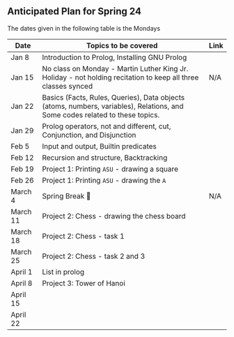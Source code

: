 ## Anticipated Plan for Spring 24 
The dates given in the following table is the Mondays


|Date|Topics to be covered|Link|
|----|--------------------|----|
|Jan 8|Introduction to Prolog, Installing GNU Prolog||
|Jan 15| No class on Monday - Martin Luther King Jr. Holiday - not holding recitation to keep all three classes synced |N/A|
|Jan 22|Basics (Facts, Rules, Queries), Data objects (atoms, numbers, variables), Relations, and Some codes related to these topics.||
|Jan 29|Prolog operators, not and different, cut, Conjunction, and Disjunction||
|Feb 5|Input and output, Builtin predicates||
|Feb 12|Recursion and structure, Backtracking||
|Feb 19|Project 1: Printing `ASU` - drawing a square||
|Feb 26|Project 1: Printing `ASU` - drawing the `A`||
|March 4|Spring Break 🌴|N/A|
|March 11|Project 2: Chess - drawing the chess board||
|March 18|Project 2: Chess - task 1||
|March 25|Project 2: Chess - task 2 and 3||
|April 1|List in prolog||
|April 8|Project 3: Tower of Hanoi||
|April 15|||
|April 22|||
